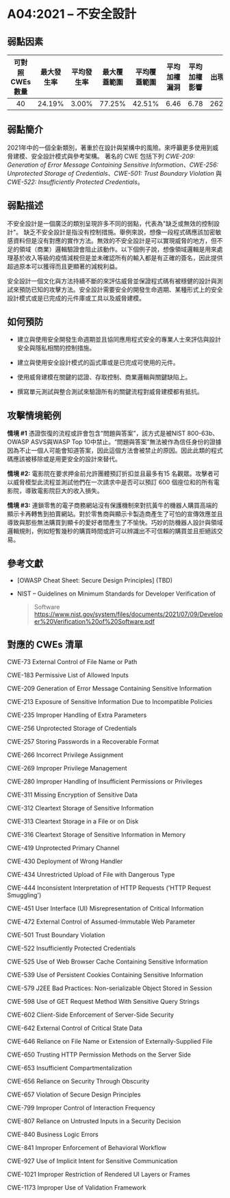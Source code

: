 # A04:2021 – 不安全設計

## 弱點因素

| 可對照 CWEs 數量 | 最大發生率 | 平均發生率 | 最大覆蓋範圍 | 平均覆蓋範圍 | 平均加權漏洞 | 平均加權影響 | 出現次數 | 所有相關 CVEs 數量 |
|:-------------:|:--------------------:|:--------------------:|:--------------:|:--------------:|:----------------------:|:---------------------:|:-------------------:|:------------:|
| 40          | 24.19%             | 3.00%              | 77.25%       | 42.51%       | 6.46                 | 6.78                | 262,407           | 2,691      |

## 弱點簡介

2021年中的一個全新類別，著重於在設計與架構中的風險。來呼籲更多使用到威脅建模、安全設計模式與參考架構。
著名的 CWE 包括下列 *CWE-209: Generation of Error Message Containing Sensitive Information*、*CWE-256: Unprotected Storage of Credentials*、*CWE-501: Trust Boundary Violation* 與 *CWE-522:  Insufficiently Protected Credentials*。


## 弱點描述 

不安全設計是一個廣泛的類別呈現許多不同的弱點，代表為"缺乏或無效的控制設計"。 缺乏不安全設計是指没有控制措施。舉例來說，想像一段程式碼應該加密敏感資料但是沒有對應的實作方法。無效的不安全設計是可以實現威脅的地方，但不足的領域（商業）邏輯驗證會阻止該動作。以下個例子說，想像領域邏輯是用來處理基於收入等級的疫情減稅但是並未確認所有的輸入都是有正確的簽名，因此提供超過原本可以獲得而且更顯著的減稅利益。

安全設計一個文化與方法持續不斷的來評估威脅並保證程式碼有被穩健的設計與測試來預防已知的攻擊方法。安全設計需要安全的開發生命週期、某種形式上的安全設計模式或是已完成的元件庫或工具以及威脅建模。

## 如何預防

-   建立與使用安全開發生命週期並且協同應用程式安全的專業人士來評估與設計安全與隱私相關的控制措施。

-   建立與使用安全設計模式的函式庫或是已完成可使用的元件。    

-   使用威脅建模在關鍵的認證、存取控制、商業邏輯與關鍵缺陷上。

-   撰寫單元測試與整合測試來驗證所有的關鍵流程對威脅建模都有抵抗。

## 攻擊情境範例

**情境 #1** 憑證恢復的流程或許會包含“問題與答案”，該方式是被NIST 800-63b、OWASP ASVS與WASP Top 10中禁止。“問題與答案”無法被作為信任身份的證據因為不止一個人可能會知道答案，因此這個方法會被禁止的原因。因此此類的程式碼應該被移除或是用更安全的設計來替代。

**情境 #2:** 電影院在要求押金前允許團體預訂折扣並且最多有15 名觀眾。攻擊者可以威脅模型此流程並測試他們在一次請求中是否可以預訂 600 個座位和的所有電影院，導致電影院巨大的收入損失。

**情境  #3:** 連鎖零售的電子商務網站沒有保護機制來對抗黃牛的機器人購買高端的顯示卡再轉售到拍賣網站。對於零售商與顯示卡製造商產生了可怕的宣傳效應並且導致與那些無法購買到顯卡的愛好者間產生了不愉快。巧妙的防機器人設計與領域邏輯規則，例如短暫幾秒的購買時間或許可以辨識出不可信賴的購買並且拒絕該交易。

## 參考文獻

-   \[OWASP Cheat Sheet: Secure Design Principles\] (TBD)

-   NIST – Guidelines on Minimum Standards for Developer Verification of
    > Software  
    > https://www.nist.gov/system/files/documents/2021/07/09/Developer%20Verification%20of%20Software.pdf

## 對應的 CWEs 清單

CWE-73 External Control of File Name or Path

CWE-183 Permissive List of Allowed Inputs

CWE-209 Generation of Error Message Containing Sensitive Information

CWE-213 Exposure of Sensitive Information Due to Incompatible Policies

CWE-235 Improper Handling of Extra Parameters

CWE-256 Unprotected Storage of Credentials

CWE-257 Storing Passwords in a Recoverable Format

CWE-266 Incorrect Privilege Assignment

CWE-269 Improper Privilege Management

CWE-280 Improper Handling of Insufficient Permissions or Privileges

CWE-311 Missing Encryption of Sensitive Data

CWE-312 Cleartext Storage of Sensitive Information

CWE-313 Cleartext Storage in a File or on Disk

CWE-316 Cleartext Storage of Sensitive Information in Memory

CWE-419 Unprotected Primary Channel

CWE-430 Deployment of Wrong Handler

CWE-434 Unrestricted Upload of File with Dangerous Type

CWE-444 Inconsistent Interpretation of HTTP Requests ('HTTP Request
Smuggling')

CWE-451 User Interface (UI) Misrepresentation of Critical Information

CWE-472 External Control of Assumed-Immutable Web Parameter

CWE-501 Trust Boundary Violation

CWE-522 Insufficiently Protected Credentials

CWE-525 Use of Web Browser Cache Containing Sensitive Information

CWE-539 Use of Persistent Cookies Containing Sensitive Information

CWE-579 J2EE Bad Practices: Non-serializable Object Stored in Session

CWE-598 Use of GET Request Method With Sensitive Query Strings

CWE-602 Client-Side Enforcement of Server-Side Security

CWE-642 External Control of Critical State Data

CWE-646 Reliance on File Name or Extension of Externally-Supplied File

CWE-650 Trusting HTTP Permission Methods on the Server Side

CWE-653 Insufficient Compartmentalization

CWE-656 Reliance on Security Through Obscurity

CWE-657 Violation of Secure Design Principles

CWE-799 Improper Control of Interaction Frequency

CWE-807 Reliance on Untrusted Inputs in a Security Decision

CWE-840 Business Logic Errors

CWE-841 Improper Enforcement of Behavioral Workflow

CWE-927 Use of Implicit Intent for Sensitive Communication

CWE-1021 Improper Restriction of Rendered UI Layers or Frames

CWE-1173 Improper Use of Validation Framework
